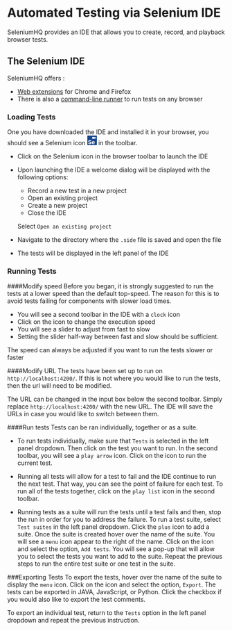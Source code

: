 # Automated Testing via Selenium IDE
SeleniumHQ provides an IDE that allows you to create, record, and playback browser tests. 

## The Selenium IDE

SeleniumHQ offers :
* [Web extensions](https://www.seleniumhq.org/selenium-ide/) for Chrome and Firefox
* There is also a [command-line runner](https://www.seleniumhq.org/selenium-ide/docs/en/introduction/command-line-runner/) to run tests on any browser

### Loading Tests

 One you have downloaded the IDE and installed it in your browser, you should see a Selenium icon ![Selenium](./seleniumLogo.png) in the toolbar.
 
* Click on the Selenium icon in the browser toolbar to launch the IDE
* Upon launching the IDE a welcome dialog will be displayed with the following options:
  
  * Record a new test in a new project
  * Open an existing project
  * Create a new project
  * Close the IDE
  
  Select `Open an existing project`
  
* Navigate to the directory where the `.side` file is saved and open the file
* The tests will be displayed in the left panel of the IDE
 
 ### Running Tests
 
 ####Modify speed
 Before you began, it is strongly suggested to run the tests at a lower speed than the default top-speed. The reason for
 this is to avoid tests failing for components with slower load times. 
 
 * You will see a second toolbar in the IDE with a `clock` icon
 * Click on the icon to change the execution speed
 * You will see a slider to adjust from fast to slow
 * Setting the slider half-way between fast and slow should be sufficient.
  
 The speed can always be adjusted if you want to run the tests slower or faster
 
  ####Modify URL
  The tests have been set up to run on `http://localhost:4200/`. If this is not where you would like to run the tests, then the url will
  need to be modified. 
  
 The URL can be changed in the input box below the second toolbar. Simply replace `http://localhost:4200/` with the new URL. The IDE will
 save the URLs in case you would like to switch between them.
 
 ####Run tests
 Tests can be ran individually, together or as a suite. 
 
 * To run tests individually, make sure that `Tests` is selected in the left panel dropdown. Then click on the test you want to run. In the
 second toolbar, you will see a `play arrow` icon. Click on the icon to run the current test.
 
 * Running all tests will allow for a test to fail and the IDE continue to run the next test. That way, you can see the point
 of failure for each test. To run all of the tests together, click on the `play list` icon in the second toolbar.
 
 * Running tests as a suite will run the tests until a test fails and then, stop the run in order for you to address the failure. 
 To run a test suite, select `Test suites` in the left panel dropdown. Click the `plus` icon to add a suite. Once the suite is 
 created hover over the name of the suite. You will see a `menu` icon appear to the right of the name. Click on the icon and
 select the option, `Add tests`. You will see a pop-up that will allow you to select the tests you want to add to the suite. 
 Repeat the previous steps to run the entire test suite or one test in the suite.

 ###Exporting Tests
 To export the tests, hover over the name of the suite to display the `menu` icon. Click on the icon and
 select the option, `Export`. The tests can be exported in JAVA, JavaScript, or Python. Click the checkbox if 
 you would also like to export the test comments.
 
 To export an individual test, return to the `Tests` option in the left panel dropdown and repeat the previous instruction.
